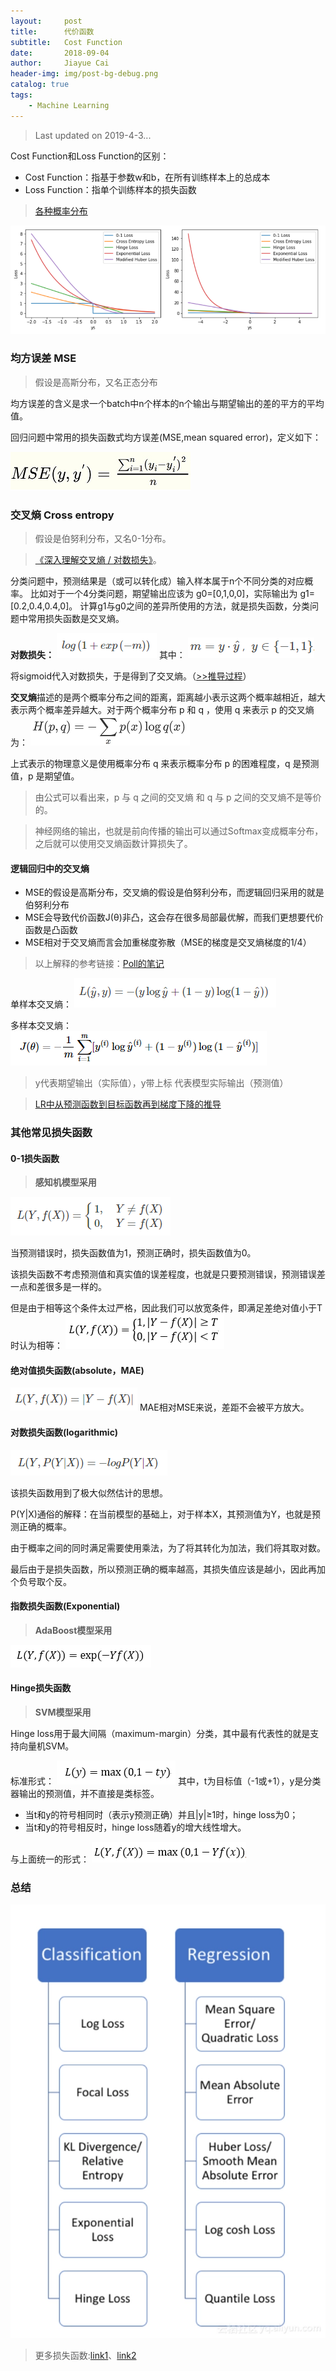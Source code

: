 ```yaml
---
layout:     post
title:      代价函数
subtitle:   Cost Function
date:       2018-09-04
author:     Jiayue Cai
header-img: img/post-bg-debug.png
catalog: true
tags:
    - Machine Learning
---
```



> Last updated on 2019-4-3... 

Cost Function和Loss Function的区别：
- Cost Function：指基于参数w和b，在所有训练样本上的总成本
- Loss Function：指单个训练样本的损失函数

> [各种概率分布](http://blog.lisp4fun.com/2017/11/11/pdf)

![](/img/post/20180904/0.png)

### 均方误差 MSE

> 假设是高斯分布，又名正态分布

均方误差的含义是求一个batch中n个样本的n个输出与期望输出的差的平方的平均值。

回归问题中常用的损失函数式均方误差(MSE,mean squared error)，定义如下：

![](/img/post/20180904/1.png)

### 交叉熵 Cross entropy

> 假设是伯努利分布，又名0-1分布。

> [《深入理解交叉熵 / 对数损失》](https://zhuanlan.zhihu.com/p/52100927)。

分类问题中，预测结果是（或可以转化成）输入样本属于n个不同分类的对应概率。
比如对于一个4分类问题，期望输出应该为 g0=[0,1,0,0]，实际输出为 g1=[0.2,0.4,0.4,0]。
计算g1与g0之间的差异所使用的方法，就是损失函数，分类问题中常用损失函数是交叉熵。

**对数损失：**
![](/img/post/20180904/5.png)
其中：
![](/img/post/20180904/6.png)

将sigmoid代入对数损失，于是得到了交叉熵。（[>>推导过程](https://blog.csdn.net/google19890102/article/details/79496256)）

**交叉熵**描述的是两个概率分布之间的距离，距离越小表示这两个概率越相近，越大表示两个概率差异越大。对于两个概率分布 p 和 q ，使用 q 来表示 p 的交叉熵为：
![](/img/post/20180904/2.png)

上式表示的物理意义是使用概率分布 q 来表示概率分布 p 的困难程度，q 是预测值，p 是期望值。

> 由公式可以看出来，p 与 q 之间的交叉熵 和 q 与 p 之间的交叉熵不是等价的。

> 神经网络的输出，也就是前向传播的输出可以通过Softmax变成概率分布，之后就可以使用交叉熵函数计算损失了。

#### 逻辑回归中的交叉熵

- MSE的假设是高斯分布，交叉熵的假设是伯努利分布，而逻辑回归采用的就是伯努利分布
- MSE会导致代价函数J(θ)非凸，这会存在很多局部最优解，而我们更想要代价函数是凸函数
- MSE相对于交叉熵而言会加重梯度弥散（MSE的梯度是交叉熵梯度的1/4）

> 以上解释的参考链接：[Poll的笔记](http://www.cnblogs.com/maybe2030/p/9163479.html)

单样本交叉熵：
![](/img/post/20180904/4.png)

多样本交叉熵：
![](/img/post/20180904/3.png)

> y代表期望输出（实际值），y带上标 代表模型实际输出（预测值）

> [LR中从预测函数到目标函数再到梯度下降的推导](https://blog.csdn.net/ZesenChen/article/details/79589990)

### 其他常见损失函数

#### 0-1损失函数

> **感知机模型采用**

![](/img/post/20180904/7.png)

当预测错误时，损失函数值为1，预测正确时，损失函数值为0。

该损失函数不考虑预测值和真实值的误差程度，也就是只要预测错误，预测错误差一点和差很多是一样的。

但是由于相等这个条件太过严格，因此我们可以放宽条件，即满足差绝对值小于T时认为相等：
![](/img/post/20180904/8.png)

#### 绝对值损失函数(absolute，MAE)

![](/img/post/20180904/9.png)
MAE相对MSE来说，差距不会被平方放大。

#### 对数损失函数(logarithmic)

![](/img/post/20180904/10.png)

该损失函数用到了极大似然估计的思想。

P(Y&#124;X)通俗的解释：在当前模型的基础上，对于样本X，其预测值为Y，也就是预测正确的概率。

由于概率之间的同时满足需要使用乘法，为了将其转化为加法，我们将其取对数。

最后由于是损失函数，所以预测正确的概率越高，其损失值应该是越小，因此再加个负号取个反。

#### 指数损失函数(Exponential)

> **AdaBoost模型采用**

![](/img/post/20180904/11.png)

#### Hinge损失函数

> **SVM模型采用**

Hinge loss用于最大间隔（maximum-margin）分类，其中最有代表性的就是支持向量机SVM。

标准形式：
![](/img/post/20180904/12.png)
其中，t为目标值（-1或+1），y是分类器输出的预测值，并不直接是类标签。
- 当t和y的符号相同时（表示y预测正确）并且&#124;y&#124;≥1时，hinge loss为0；
- 当t和y的符号相反时，hinge loss随着y的增大线性增大。

与上面统一的形式：
![](/img/post/20180904/13.png)

### 总结

![](/img/post/20180904/14.png)

> 更多损失函数:[link1](https://segmentfault.com/a/1190000015320388)、[link2](https://redstonewill.com/1584/)











